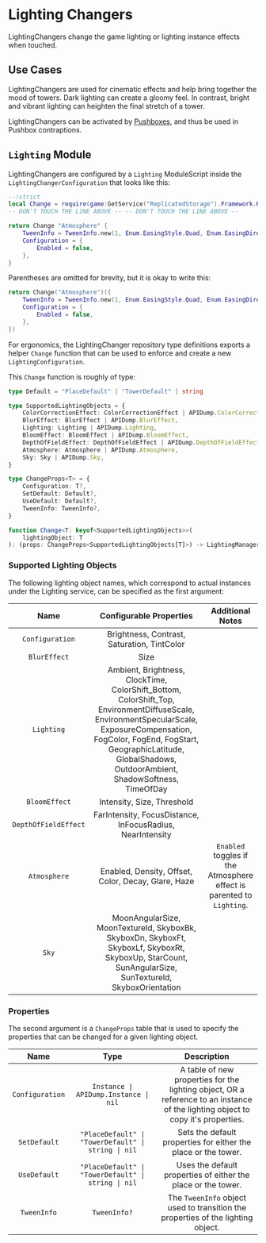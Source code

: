 # Lighting Changers

LightingChangers change the game lighting or lighting instance effects when
touched.

## Use Cases

LightingChangers are used for cinematic effects and help bring together the
mood of towers. Dark lighting can create a gloomy feel. In contrast, bright and
vibrant lighting can heighten the final stretch of a tower.

LightingChangers can be activated by [Pushboxes](pushbox-spawners.md), and thus be used in Pushbox
contraptions.

## `Lighting` Module

LightingChangers are configured by a `Lighting` ModuleScript inside the
`LightingChangerConfiguration` that looks like this:

```lua
--!strict
local Change = require(game:GetService("ReplicatedStorage").Framework.Kit.Repository.Visual.LightingChanger.TypeDefs)
-- DON'T TOUCH THE LINE ABOVE -- -- DON'T TOUCH THE LINE ABOVE --

return Change "Atmosphere" {
    TweenInfo = TweenInfo.new(1, Enum.EasingStyle.Quad, Enum.EasingDirection.Out),
    Configuration = {
        Enabled = false,
    },
}
```

Parentheses are omitted for brevity, but it is okay to write this:

```lua
return Change("Atmosphere")({
    TweenInfo = TweenInfo.new(1, Enum.EasingStyle.Quad, Enum.EasingDirection.Out),
    Configuration = {
        Enabled = false,
    },
})
```

For ergonomics, the LightingChanger repository type definitions exports a helper
`Change` function that can be used to enforce and create a new
`LightingConfiguration`.

This `Change` function is roughly of type:

<!--
    FUCK YOU MEAN WE USING TYPESCRIPT NOW
    Rahhh curse of developing the welcome to hell codebase -fire
-->
```typescript
type Default = "PlaceDefault" | "TowerDefault" | string

type SupportedLightingObjects = {
    ColorCorrectionEffect: ColorCorrectionEffect | APIDump.ColorCorrectionEffect,
    BlurEffect: BlurEffect | APIDump.BlurEffect,
    Lighting: Lighting | APIDump.Lighting,
    BloomEffect: BloomEffect | APIDump.BloomEffect,
    DepthOfFieldEffect: DepthOfFieldEffect | APIDump.DepthOfFieldEffect,
    Atmosphere: Atmosphere | APIDump.Atmosphere,
    Sky: Sky | APIDump.Sky,
}

type ChangeProps<T> = {
    Configuration: T?,
    SetDefault: Default?,
    UseDefault: Default?,
    TweenInfo: TweenInfo?,
}

function Change<T: keyof<SupportedLightingObjects>>(
    lightingObject: T
): (props: ChangeProps<SupportedLightingObjects[T]>) -> LightingManager.LightingConfiguration
```

### Supported Lighting Objects

<!-- TODO: actual table types? -->

The following lighting object names, which correspond to actual instances under
the Lighting service, can be specified as the first argument:

| Name            | Configurable Properties | Additional Notes
|:---------------:|:-----:|:-----:
| `Configuration` | Brightness, Contrast, Saturation, TintColor |
| `BlurEffect` | Size |
| `Lighting`    | Ambient, Brightness, ClockTime, ColorShift_Bottom, ColorShift_Top, EnvironmentDiffuseScale, EnvironmentSpecularScale, ExposureCompensation, FogColor, FogEnd, FogStart, GeographicLatitude, GlobalShadows,  OutdoorAmbient, ShadowSoftness, TimeOfDay |
| `BloomEffect` | Intensity, Size, Threshold |
| `DepthOfFieldEffect` | FarIntensity, FocusDistance, InFocusRadius, NearIntensity |
| `Atmosphere` | Enabled, Density, Offset, Color, Decay, Glare, Haze | `Enabled` toggles if the Atmosphere effect is parented to `Lighting`.
| `Sky` | MoonAngularSize, MoonTextureId, SkyboxBk, SkyboxDn, SkyboxFt, SkyboxLf, SkyboxRt, SkyboxUp, StarCount, SunAngularSize, SunTextureId, SkyboxOrientation |

### Properties

The second argument is a `ChangeProps` table that is used to specify the
properties that can be changed for a given lighting object.

| Name            | Type                                                | Description
|:---------------:|:---------------------------------------------------:|:-----:
| `Configuration` | `Instance \| APIDump.Instance \| nil`               | A table of new properties for the lighting object, OR a reference to an instance of the lighting object to copy it's properties.
| `SetDefault`    | `"PlaceDefault" \| "TowerDefault" \| string \| nil` | Sets the default properties for either the place or the tower.
| `UseDefault`    | `"PlaceDefault" \| "TowerDefault" \| string \| nil` | Uses the default properties of either the place or the tower.
| `TweenInfo`     | `TweenInfo?`                                        | The `TweenInfo` object used to transition the properties of the lighting object.
